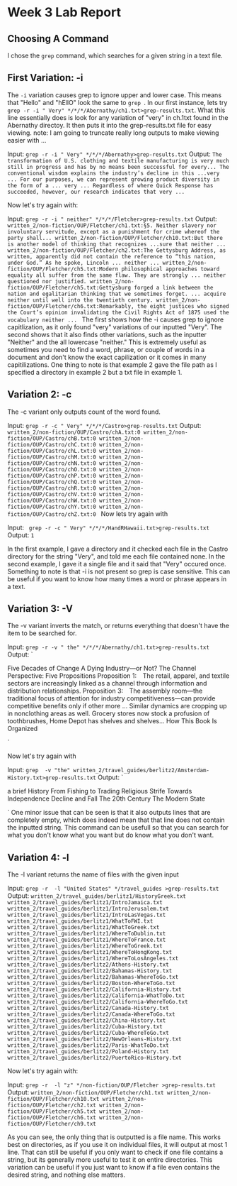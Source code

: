 # Week 3 Lab Report


## Choosing A Command
I chose the `grep` command, which searches for a given string in a text file. 


## First Variation: -i
 The `-i` variation causes grep to ignore upper and lower case. This means that "Hello" and "hEllO" look the same to `grep `.
 In our first instance, lets try `grep -r -i " Very" */*/*/Abernathy/ch1.txt>grep-results.txt`. What this line essentially does is look for any variation of "very" in ch.1txt found in the Abernathy directoy.
 It then puts it into the grep-results.txt file for easy viewing. 
 note: I am going to truncate really long outputs to make viewing easier with ...
 
 Input: `grep -r -i " Very" */*/*/Abernathy>grep-results.txt`
 Output:
 `The transformation of U.S. clothing and textile manufacturing is very much still in progress and has by no means been successful for every...
The conventional wisdom explains the industry’s decline in this ...very ...
For our purposes, we can represent growing product diversity in the form of a ... very ...
Regardless of where Quick Response has succeeded, however, our research indicates that very ...
`
 
Now let's try again with:

Input: `grep -r -i " neither" */*/*/Fletcher>grep-results.txt`
Output:
`written_2/non-fiction/OUP/Fletcher/ch1.txt:§5. Neither slavery nor involuntary servitude, except as a punishment for crime whereof the party shall...
written_2/non-fiction/OUP/Fletcher/ch10.txt:But there is another model of thinking that recognizes ...sure that neither ...
written_2/non-fiction/OUP/Fletcher/ch2.txt:The Gettysburg Address, as written, apparently did not contain the reference to “this nation, under God.” As he spoke, Lincoln ... neither ...
written_2/non-fiction/OUP/Fletcher/ch5.txt:Modern philosophical approaches toward equality all suffer from the same flaw. They are strongly ... neither questioned nor justified.
written_2/non-fiction/OUP/Fletcher/ch5.txt:Gettysburg forged a link between the nation and egalitarian thinking that we sometimes forget. ... acquire neither until well into the twentieth century.
written_2/non-fiction/OUP/Fletcher/ch6.txt:Remarkably, the eight justices who signed the Court’s opinion invalidating the Civil Rights Act of 1875 used the vocabulary neither ...
`
The first shows how the -i causes grep to ignore capitlization, as it only found "very" variations of our inputted "Very". The second shows that it also finds other variations, such as the inputter "Neither" and the all lowercase "neither."
This is extremely useful as sometimes you need to find a word, phrase, or couple of words in a document and don't know the exact capilization or it comes in many capitilizations.
One thing to note is that example 2 gave the file path as I specified a directory in example 2 but a txt file in example 1.

## Variation 2: -c
The -c variant only outputs count of the word found.

 Input: `grep -r -c " Very" */*/*/Castro>grep-results.txt`
 Output:
 `written_2/non-fiction/OUP/Castro/chA.txt:0
written_2/non-fiction/OUP/Castro/chB.txt:0
written_2/non-fiction/OUP/Castro/chC.txt:0
written_2/non-fiction/OUP/Castro/chL.txt:0
written_2/non-fiction/OUP/Castro/chM.txt:0
written_2/non-fiction/OUP/Castro/chN.txt:0
written_2/non-fiction/OUP/Castro/chO.txt:0
written_2/non-fiction/OUP/Castro/chP.txt:0
written_2/non-fiction/OUP/Castro/chQ.txt:0
written_2/non-fiction/OUP/Castro/chR.txt:0
written_2/non-fiction/OUP/Castro/chV.txt:0
written_2/non-fiction/OUP/Castro/chW.txt:0
written_2/non-fiction/OUP/Castro/chY.txt:0
written_2/non-fiction/OUP/Castro/chZ.txt:0
`
Now lets try again with 

 Input: ` grep -r -c " Very" */*/*/HandRHawaii.txt>grep-results.txt`
 Output:
 `1`

In the first example, I gave a directory and it checked each file in the Castro directory for the string "Very", and told me each file contained none. 
In the second example, I gave it a single file and it said that "Very" occured once. Something to note is that -i is not present so grep is case sensitive.
This can be useful if you want to know how many times a word or phrase appears in a text.

## Variation 3: -V
The -v variant inverts the match, or returns everything that doesn't have the item to be searched for.

Input: `grep -r -v " the" */*/*/Abernathy/ch1.txt>grep-results.txt`
 Output:
 `



Five Decades of Change
A Dying Industry—or Not?
The Channel Perspective: Five Propositions
Proposition 1:  The retail, apparel, and textile sectors are increasingly linked as a channel through information and distribution relationships.
Proposition 3:  The assembly room—the traditional focus of attention for industry competitiveness—can provide competitive benefits only if other more ...
Similar dynamics are cropping up in nonclothing areas as well. Grocery stores now stock a profusion of toothbrushes, Home Depot has shelves and shelves...
How This Book Is Organized




`

Now let's try again with

Input: `grep  -v "the" written_2/travel_guides/berlitz2/Amsterdam-History.txt>grep-results.txt`
 Output:
 `



a brief History
From Fishing to Trading
Religious Strife
Towards Independence
Decline and Fall
The 20th Century
The Modern State




`
One minor issue that can be seen is that it also outputs lines that are completely empty, which does indeed mean that that line does not contain the inputted string.
This command can be usefull so that you can search for what you don't know what you want but do know what you don't want.


## Variation 4: -l
The -l variant returns the name of files with the given input

 Input: `grep -r  -l "United States" */travel_guides >grep-results.txt`
 Output:
 `written_2/travel_guides/berlitz1/HistoryGreek.txt
written_2/travel_guides/berlitz1/IntroJamaica.txt
written_2/travel_guides/berlitz1/IntroJerusalem.txt
written_2/travel_guides/berlitz1/IntroLasVegas.txt
written_2/travel_guides/berlitz1/WhatToFWI.txt
written_2/travel_guides/berlitz1/WhatToGreek.txt
written_2/travel_guides/berlitz1/WhereToDublin.txt
written_2/travel_guides/berlitz1/WhereToFrance.txt
written_2/travel_guides/berlitz1/WhereToGreek.txt
written_2/travel_guides/berlitz1/WhereToHongKong.txt
written_2/travel_guides/berlitz1/WhereToLosAngeles.txt
written_2/travel_guides/berlitz2/Athens-History.txt
written_2/travel_guides/berlitz2/Bahamas-History.txt
written_2/travel_guides/berlitz2/Bahamas-WhereToGo.txt
written_2/travel_guides/berlitz2/Boston-WhereToGo.txt
written_2/travel_guides/berlitz2/California-History.txt
written_2/travel_guides/berlitz2/California-WhatToDo.txt
written_2/travel_guides/berlitz2/California-WhereToGo.txt
written_2/travel_guides/berlitz2/Canada-History.txt
written_2/travel_guides/berlitz2/Canada-WhereToGo.txt
written_2/travel_guides/berlitz2/China-History.txt
written_2/travel_guides/berlitz2/Cuba-History.txt
written_2/travel_guides/berlitz2/Cuba-WhereToGo.txt
written_2/travel_guides/berlitz2/NewOrleans-History.txt
written_2/travel_guides/berlitz2/Paris-WhatToDo.txt
written_2/travel_guides/berlitz2/Poland-History.txt
written_2/travel_guides/berlitz2/PuertoRico-History.txt`

Now let's try again with:

 Input: `grep -r  -l "z" */non-fiction/OUP/Fletcher >grep-results.txt`
 Output:
 `written_2/non-fiction/OUP/Fletcher/ch1.txt
written_2/non-fiction/OUP/Fletcher/ch10.txt
written_2/non-fiction/OUP/Fletcher/ch2.txt
written_2/non-fiction/OUP/Fletcher/ch5.txt
written_2/non-fiction/OUP/Fletcher/ch6.txt
written_2/non-fiction/OUP/Fletcher/ch9.txt`

As you can see, the only thing that is outputted is a file name. This works best on directories, as if you use it on individual files, it will output at most 1 line. 
That can still be useful if you only want to check if one file contains a string, but its generally more useful to test it on entire directories. This variation can be 
useful if you just want to know if a file even contains the desired string, and nothing else matters.












